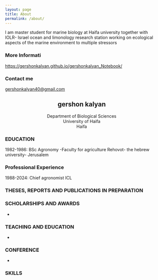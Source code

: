 ```yaml
---
layout: page
title: About
permalink: /about/
---
```


I am master student for marine biology at Haifa university together with IOLR- Israel ocean and limonology research station working on ecological aspects of the marine environment to multiple stressors  

### More Informati

https://gershonkalyan.github.io/gershonkalyan_Notebook/

### Contact me

[gershonkalyan40@gmail.com](mailto:gershonkalyan40@gmail.com)


## <center>gershon kalyan</center>
<center>Department of Biological Sciences</center>
<center>University of Haifa</center>
<center>Haifa</center>


### EDUCATION
1982-1986: BSc Agronomy -Faculty for agriculture Rehovot- the hebrew university- Jerusalem
### Professional Experience
1988-2024: Chief agronomist ICL

  
	
### THESES, REPORTS AND PUBLICATIONS IN PREPARATION

	   
### SCHOLARSHIPS AND AWARDS
-   

### TEACHING AND EDUCATION
- 

### CONFERENCE
-

### SKILLS 


